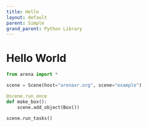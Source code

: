 ```yaml
---
title: Hello
layout: default
parent: Simple
grand_parent: Python Library
---
```


# Hello World

```python
from arena import *

scene = Scene(host="arenaxr.org", scene="example")

@scene.run_once
def make_box():
    scene.add_object(Box())

scene.run_tasks()
```
